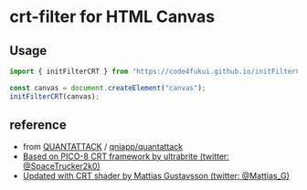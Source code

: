 # crt-filter for HTML Canvas

## Usage

```js
import { initFilterCRT } from "https://code4fukui.github.io/initFilterCRT.js";

const canvas = document.createElement("canvas");
initFilterCRT(canvas);
```

## reference

- from [QUANTATTACK](https://qniapp.github.io/quantattack/) / [qniapp/quantattack](https://github.com/qniapp/quantattack/)
- [Based on PICO-8 CRT framework by ultrabrite (twitter: @SpaceTrucker2k0)](https://www.lexaloffle.com/bbs/?tid=33488)
- [Updated with CRT shader by Mattias Gustavsson (twitter: @Mattias_G)](https://github.com/mattiasgustavsson/crtview)
